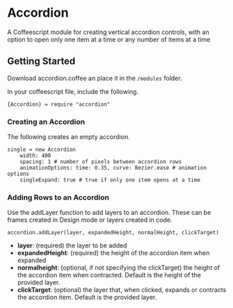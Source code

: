 # Accordion
A Coffeescript module for creating vertical accordion controls, with an option to open only one item at a time or any number of items at a time

## Getting Started
Download accordion.coffee an place it in the `/modules` folder.

In your coffeescript file, include the following.

`{Accordion} = require "accordion"`

### Creating an Accordion
The following creates an empty accordion.
```
single = new Accordion
	width: 400
	spacing: 1 # number of pixels between accordion rows
	animationOptions: time: 0.35, curve: Bezier.ease # animation options
	singleExpand: true # true if only one item opens at a time
```
### Adding Rows to an Accordion
Use the addLayer function to add layers to an accordion. These can be frames created in Design mode or layers created in code. 
```
accordion.addLayer(layer, expandedHeight, normalHeight, clickTarget)
```
* **layer**: (required) the layer to be added
* **expandedHeight**: (required) the height of the accordion item when expanded
* **normalheight**: (optional, if not specifying the clickTarget) the height of the accordion item when contracted. Default is the height of the provided layer.
* **clickTarget**: (optional) the layer that, when clicked, expands or contracts the accordion item. Default is the provided layer.

